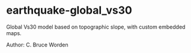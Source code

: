 earthquake-global_vs30
======================

Global Vs30 model based on topographic slope, with custom embedded
maps.

Author: C. Bruce Worden

